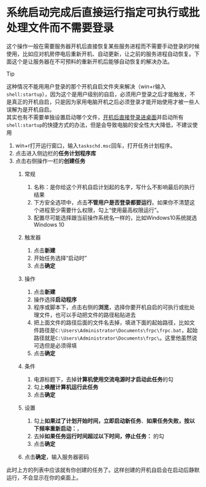 # 系统启动完成后直接运行指定可执行或批处理文件而不需要登录

这个操作一般在需要服务器开机后直接恢复某些服务进程而不需要手动登录的时候使用，比如应对机房停电后重新开机、自动更新，让之前的服务进程自动恢复。下面这个是让服务器在不可预料的重新开机后能够自动恢复的解决办法。
> [!TIP]
> 这种情况不能用用户登录的那个开机自启文件夹来解决（win+r输入`shell:startup`），因为这个是用户级别的自启，必须用户登录之后才能触发，不是真正的开机自启，只是因为家用电脑开机之后必须登录才能开始使用才被一些人误解为是开机自启。  
> 其实也有不需要单独设置启动哪个文件，[开机后直接登录进桌面](https://blog.csdn.net/yyyxsam/article/details/122584922)并启动所有`shell:startup`的快捷方式的办法，但是会导致电脑的安全性大大降低，不建议使用

1. win+r打开运行窗口，输入`taskschd.msc`回车，打开任务计划程序。
2. 点击进入侧边栏的**任务计划程序库**
3. 点击右侧操作一栏的**创建任务**
   1. 常规
      1. 名称：是你给这个开机自启计划起的名字，写什么不影响最后的执行结果
      2. 下方安全选项中，点击**不管用户是否登录都要运行**。如果你不清楚这个进程至少需要什么权限，勾上“使用最高权限运行”。
      3. 配置尽可能选择跟当前操作系统名一样的，比如Windows10系统就选Windows 10
         
    2. 触发器
        1. 点击**新建**
        2. 开始任务选择“启动时”
        3. 点击**确定**
    3. 操作
        1. 点击**新建**
        2. 操作选择**启动程序**
        3. 程序或脚本下，点击右侧的**浏览**，选择你要开机自启的可执行或批处理文件，也可以手动把文件的路径粘贴进去
        4. 把上面文件的路径后面的文件名去掉，填进下面的起始路径，比如文件路径是`C:\Users\Administrator\Documents\frpc\frpc.bat`，起始路径就是`C:\Users\Administrator\Documents\frpc\`。这里他虽然说可选但是必须得填
        5. 点击**确定**
    4. 条件
        1. 电源标题下，去掉**计算机使用交流电源时才启动此任务**的勾
        2. 勾上**唤醒计算机运行此任务**
        3. 点击**确定**
    5. 设置
        1. 勾上**如果过了计划开始时间，立即启动新任务**、**如果任务失败，按以下频率重新启动：**，
        2. 去掉**如果任务运行时间超过以下时间，停止任务：** 的勾
        3. 点击**确定**
    6. 点击**确定**，输入服务器密码

此时上方的列表中应该就有你创建的任务了。这样创建的开机自启会在启动后静默运行，不会显示在你的桌面上。
  
       
